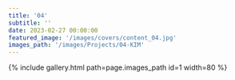 ```yaml
---
title: '04'
subtitle: ''
date: 2023-02-27 00:00:00
featured_image: '/images/covers/content_04.jpg'
images_path: '/images/Projects/04-KIM'
---
```


{% include gallery.html path=page.images_path id=1 width=80 %}